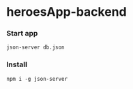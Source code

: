 # heroesApp-backend

### Start app
```json-server db.json```

### Install
``` npm i -g json-server ```